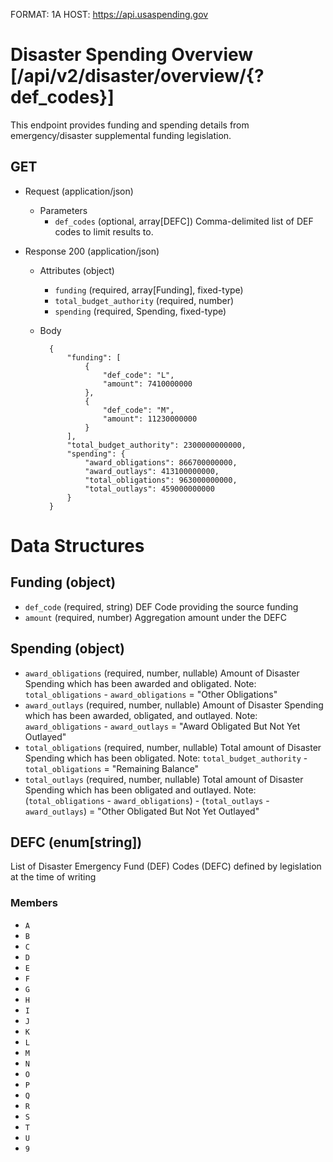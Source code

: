 FORMAT: 1A
HOST: https://api.usaspending.gov

# Disaster Spending Overview [/api/v2/disaster/overview/{?def_codes}]

This endpoint provides funding and spending details from emergency/disaster supplemental funding legislation.

## GET

+ Request (application/json)
    + Parameters
        + `def_codes` (optional, array[DEFC])
           Comma-delimited list of DEF codes to limit results to.

+ Response 200 (application/json)
    + Attributes (object)
        + `funding` (required, array[Funding], fixed-type)
        + `total_budget_authority` (required, number)
        + `spending` (required, Spending, fixed-type)

    + Body

            {
                "funding": [
                    {
                        "def_code": "L",
                        "amount": 7410000000
                    },
                    {
                        "def_code": "M",
                        "amount": 11230000000
                    }
                ],
                "total_budget_authority": 2300000000000,
                "spending": {
                    "award_obligations": 866700000000,
                    "award_outlays": 413100000000,
                    "total_obligations": 963000000000,
                    "total_outlays": 459000000000
                }
            }

# Data Structures
## Funding (object)
+ `def_code` (required, string)
    DEF Code providing the source funding
+ `amount` (required, number)
    Aggregation amount under the DEFC

## Spending (object)
+ `award_obligations` (required, number, nullable)
    Amount of Disaster Spending which has been awarded and obligated.
    Note: `total_obligations` - `award_obligations` = "Other Obligations"
+ `award_outlays` (required, number, nullable)
    Amount of Disaster Spending which has been awarded, obligated, and outlayed.
    Note: `award_obligations` - `award_outlays` = "Award Obligated But Not Yet Outlayed"
+ `total_obligations` (required, number, nullable)
    Total amount of Disaster Spending which has been obligated.
    Note: `total_budget_authority` - `total_obligations` = "Remaining Balance"
+ `total_outlays` (required, number, nullable)
    Total amount of Disaster Spending which has been obligated and outlayed.
    Note: (`total_obligations` - `award_obligations`) - (`total_outlays` - `award_outlays`) = "Other Obligated But Not Yet Outlayed"

## DEFC (enum[string])
List of Disaster Emergency Fund (DEF) Codes (DEFC) defined by legislation at the time of writing

### Members
+ `A`
+ `B`
+ `C`
+ `D`
+ `E`
+ `F`
+ `G`
+ `H`
+ `I`
+ `J`
+ `K`
+ `L`
+ `M`
+ `N`
+ `O`
+ `P`
+ `Q`
+ `R`
+ `S`
+ `T`
+ `U`
+ `9`
